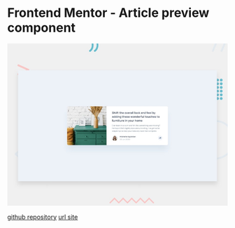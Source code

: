 # Frontend Mentor - Article preview component

![Design preview for the Article preview component coding challenge](./design/desktop-preview.jpg)

[github repository](https://github.com/barriedirk/frontend-mentor-exercise-09-article-preview-component)
[url site](https://barriedirk.github.io/frontend-mentor-exercise-09-article-preview-component)